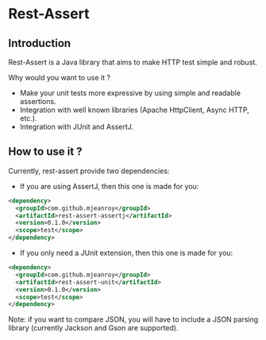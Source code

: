 # Rest-Assert

## Introduction

Rest-Assert is a Java library that aims to make HTTP test simple and robust.

Why would you want to use it ?

- Make your unit tests more expressive by using simple and readable assertions.
- Integration with well known libraries (Apache HttpClient, Async HTTP, etc.).
- Integration with JUnit and AssertJ.

## How to use it ?

Currently, rest-assert provide two dependencies:

- If you are using AssertJ, then this one is made for you:

```xml
<dependency>
  <groupId>com.github.mjeanroy</groupId>
  <artifactId>rest-assert-assertj</artifactId>
  <version>0.1.0</version>
  <scope>test</scope>
</dependency>
```

- If you only need a JUnit extension, then this one is made for you:

```xml
<dependency>
  <groupId>com.github.mjeanroy</groupId>
  <artifactId>rest-assert-unit</artifactId>
  <version>0.1.0</version>
  <scope>test</scope>
</dependency>
```

Note: if you want to compare JSON, you will have to include a JSON parsing library (currently Jackson and Gson are supported).

